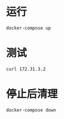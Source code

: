 #

# 运行
```
docker-compose up
```

# 测试
```
curl 172.31.3.2
```

# 停止后清理
```
docker-compose down
```
